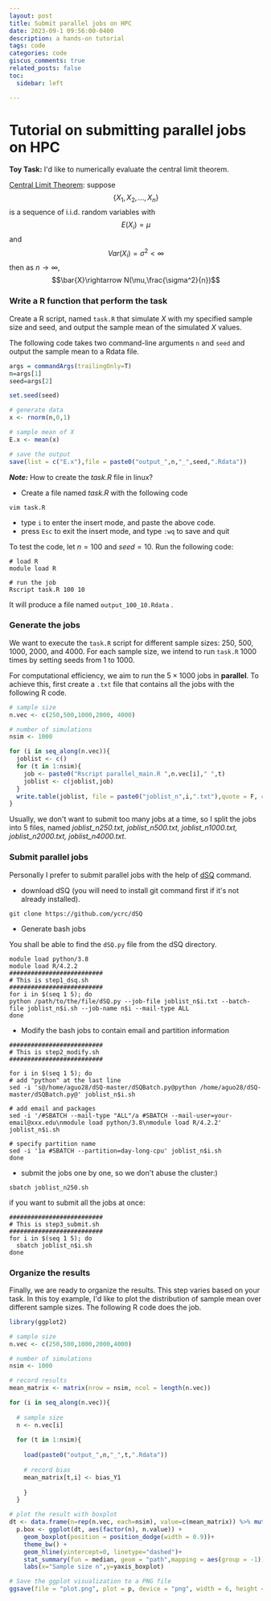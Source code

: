 ```yaml
---
layout: post
title: Submit parallel jobs on HPC
date: 2023-09-1 09:56:00-0400
description: a hands-on tutorial
tags: code
categories: code
giscus_comments: true
related_posts: false
toc:
  sidebar: left

---
```




# Tutorial on submitting parallel jobs on HPC

**Toy Task:** I'd like to numerically evaluate the central limit theorem.

<u>Central Limit Theorem</u>: suppose $$\{X_1,X_2,\dots,X_n\}$$ is a sequence of i.i.d. random variables with $$E(X_i)=\mu$$ and $$Var(X_i)=\sigma^2 <\infty$$ then as $n\rightarrow\infty$, $$\bar{X}\rightarrow N(\mu,\frac{\sigma^2}{n})$$



### Write a R function that perform the task

Create a R script, named `task.R` that simulate $X$ with my specified sample size and seed, and output the sample mean of the simulated $X$ values.

The following code takes two command-line arguments `n` and `seed` and output the sample mean to a Rdata file.

```R
args = commandArgs(trailingOnly=T)
n=args[1]
seed=args[2]

set.seed(seed)

# generate data
x <- rnorm(n,0,1)

# sample mean of X
E.x <- mean(x)

# save the output
save(list = c("E.x"),file = paste0("output_",n,"_",seed,".Rdata"))
```



***Note:*** How to create the *task.R* file in linux?

- Create a file named *task.R* with the following code

```shell
vim task.R
```

- type `i` to enter the insert mode, and paste the above code.
- press `Esc` to exit the insert mode, and type `:wq` to save and quit



To test the code, let $n=100$ and $seed=10$. Run the following code:

```shell
# load R
module load R

# run the job
Rscript task.R 100 10
```

It will produce a file named `output_100_10.Rdata` .



### Generate the jobs

We want to execute the `task.R` script for different sample sizes: 250, 500, 1000, 2000, and 4000. For each sample size, we intend to run `task.R` 1000 times by setting seeds from 1 to 1000.

For computational efficiency, we aim to run the $5\times 100$0 jobs in **parallel**. To achieve this, first create a `.txt` file that contains all the jobs with the following R code. 

```R
# sample size
n.vec <- c(250,500,1000,2000, 4000)

# number of simulations
nsim <- 1000

for (i in seq_along(n.vec)){
  joblist <- c()
  for (t in 1:nsim){
    job <- paste0("Rscript parallel_main.R ",n.vec[i]," ",t)
    joblist <- c(joblist,job)
  }
  write.table(joblist, file = paste0("joblist_n",i,".txt"),quote = F, col.names = F, row.names = F)
}
```

Usually, we don't want to submit too many jobs at a time, so I split the jobs into 5 files, named *joblist_n250.txt, joblist_n500.txt, joblist_n1000.txt, joblist_n2000.txt, joblist_n4000.txt*.



### Submit parallel jobs

Personally I prefer to submit parallel jobs with the help of [dSQ](https://github.com/ycrc/dSQ) command. 

- download dSQ (you will need to install git command first if it's not already installed).

```shell
git clone https://github.com/ycrc/dSQ
```

- Generate bash jobs

You shall be able to find the `dSQ.py` file from the dSQ directory.

```shell
module load python/3.8
module load R/4.2.2
##########################
# This is step1_dsq.sh
##########################
for i in $(seq 1 5); do
python /path/to/the/file/dSQ.py --job-file joblist_n$i.txt --batch-file joblist_n$i.sh --job-name n$i --mail-type ALL
done
```

- Modify the bash jobs to contain email and partition information

```shell
##########################
# This is step2_modify.sh
##########################

for i in $(seq 1 5); do
# add "python" at the last line
sed -i 's@/home/aguo28/dSQ-master/dSQBatch.py@python /home/aguo28/dSQ-master/dSQBatch.py@' joblist_n$i.sh

# add email and packages
sed -i '/#SBATCH --mail-type "ALL"/a #SBATCH --mail-user=your-email@xxx.edu\nmodule load python/3.8\nmodule load R/4.2.2' joblist_n$i.sh

# specify partition name
sed -i '1a #SBATCH --partition=day-long-cpu' joblist_n$i.sh
done

```

- submit the jobs one by one, so we don't abuse the cluster:)

```shell
sbatch joblist_n250.sh
```

if you want to submit all the jobs at once:

```shell
##########################
# This is step3_submit.sh
##########################
for i in $(seq 1 5); do
  sbatch joblist_n$i.sh
done
```



### Organize the results

Finally, we are ready to organize the results. This step varies based on your task. In this toy example, I'd like to plot the distribution of sample mean over different sample sizes. The following R code does the job.

```R
library(ggplot2)

# sample size
n.vec <- c(250,500,1000,2000,4000)

# number of simulations
nsim <- 1000

# record results  
mean_matrix <- matrix(nrow = nsim, ncol = length(n.vec))

for (i in seq_along(n.vec)){
  
  # sample size
  n <- n.vec[i]
  
  for (t in 1:nsim){
 
    load(paste0("output_",n,"_",t,".Rdata"))
    
    # record bias
    mean_matrix[t,i] <- bias_Y1
    
    }
  }

# plot the result with boxplot
dt <- data.frame(n=rep(n.vec, each=nsim), value=c(mean_matrix)) %>% mutate(n.value=sqrt(n)*value)
  p.box <- ggplot(dt, aes(factor(n), n.value)) + 
    geom_boxplot(position = position_dodge(width = 0.9))+ 
    theme_bw() +
    geom_hline(yintercept=0, linetype="dashed")+
    stat_summary(fun = median, geom = "path",mapping = aes(group = -1))+
    labs(x="Sample size n",y=yaxis_boxplot)

# Save the ggplot visualization to a PNG file
ggsave(file = "plot.png", plot = p, device = "png", width = 6, height = 4, dpi = 300)
```

